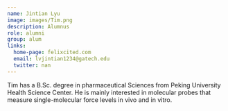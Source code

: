 ```yaml
---
name: Jintian Lyu
image: images/Tim.png
description: Alumnus
role: alumni
group: alum
links:
  home-page: felixcited.com
  email: lvjintian1234@gatech.edu
  twitter: nan
---
```


Tim has a B.Sc. degree in pharmaceutical Sciences from Peking University Health Science Center. He is mainly interested in molecular probes that measure single-molecular force levels in vivo and in vitro.
